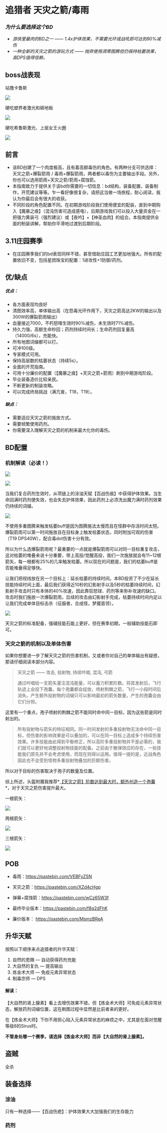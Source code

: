 # 追猎者 天灾之箭/毒雨

### *为什么要选择这个BD*

- *游侠里最肉的BD之一 —— 1.4x护体效果，不需要光环或战吼即可达到90%减伤*
- *一种全新的天灾之箭的游玩方式 —— 抛弃使用凋零图腾但仍保持枯萎效果，高DPS值得信赖。*







## boss战表现

站撸卡鲁斯

![](pic/wave-20-kosis.gif)

硬吃塑界者激光和砸地板

![](pic/Shaper.gif)

硬吃希鲁斯激光、上层女王火圈

![](pic/Sirus-Atziri.gif)



## 前言

- 该BD创建了一个肉度极高，且有着高额毒伤的角色。有两种分支可供选择：天灾之箭+爆裂箭雨 / 毒雨+爆裂箭雨，两者都以毒伤为主要输出手段。另外，你也可以选用箭雨+天灾之箭/箭雨+腐蚀箭。
- 本指南致力于提供关于该bd你需要的一切信息：bd结构，装备配置，装备制作，开荒建议等等。乍一看好像很复杂，请把这当做一场旅程，耐心阅读，我认为你最后会有很大的收获。
- 不同阶段的角色配置不同。在初期游戏阶段我们使用便宜的配装，直到中期购入【魔暴之痕】（混沌伤害可造成感电），后期游戏我们可以投入大量资金在一把强力黄装弓（强烈建议）或【夜吟】+【神圣血肉】的组合。本指南提供全面的制装讲解，帮助你平滑地过渡到后期阶段。



## 3.11庄园赛季

 - 在庄园赛季我们的bd表现同样不错，甚至借助庄园工艺更加地强大。所有的配置依旧不变，包括星团珠宝的配置：1进攻性+1防御/药剂。



## 优/缺点

##### 优点：

- 各方面表现均良好
- 清图效率高，单体输出高（在怨毒光环作用下，天灾之箭高达2KW的输出以及300W的爆裂箭雨输出）
- 血量接近7000，不朽怒嚎生效时90%减伤，未生效时71%减伤。
- 持久力强，高额生命秒回；药剂持续时间长；生命药剂回复量高（14000/6s），充能快。
- 所有地图词缀都可以打。
- 可冲100级。
- 专家模式可用。
- 保持高层数的枯萎状态（持续5s）。
- 全面的开荒指南。
- 可用十分廉价的配置（【魔暴之痕】+天灾之箭+箭雨）刷到中期游戏阶段。
- 毕业装备造价比较亲民。
- 不断更新的制装攻略。
- 可以完成终局挑战（满亢奋，T18，T19）。

##### 缺点：

- 需要适应天灾之箭的施放方式。
- 需要频繁使用药剂。
- 你需要深入理解天灾之箭的机制来最大化你的毒伤。



## BD配置

### 机制解读（必读！）

![](pic/build-mechanics-explained.png)

![](pic/Defensive-Setup.png)

当我们复合药剂生效时，从项链上的涂油天赋【百战伤痕】中获得护体效果。当生命回满时药剂便失效，也会失去护体效果，因此药剂上必须洗出魔力满时药剂效果仍持续的词缀。

![](pic/Offensive-setup-BlastRain.png)

不使用多重图腾来触发枯萎buff是因为图腾施法太慢而且在怪群中存活时间太短。爆裂箭雨可以第一时间施放且在目标身上触发枯萎状态，同时附加可观的伤害（T19 DPS40W），配合毒dot伤害十分有效。

所以为什么选爆裂箭雨呢？最重要的一点就是爆裂箭雨可以对同一目标重复攻击，这对枯萎的堆叠来说十分重要，带上高投/觉醒高投，我们一次施放就会有11~12根箭矢，每一根都有25%的几率触发枯萎。所以现在的问题是，我们的枯萎buff是否能堆叠得足够快。

让我们把视线放在另一个目标上：延长枯萎的持续时间。本BD投资了不少在延长技能持续时间上面，最后我们获得近10秒的幻影射手以及5秒的枯萎持续时间，幻影射手攻击时只有本体的40%攻速，因此靠狂怒球、药剂等来弥补攻速的缺口。攻击时我们施放一次爆裂箭雨，后续的攻击由幻影射手完成，枯萎持续时间内足以让我们完成单体目标击杀（征服者，合成怪，梦魇首领）。

![](pic/Offensive-setup-ScourgeArrow.png)

天灾之箭的标准配备，强辅技能石能上更好，但在赛季初期，一般辅助技能石即可。



### 天灾之箭的机制以及单体伤害

如果你想要进一步了解天灾之箭的伤害机制，又或者你对自己的单体输出有疑惑，那请仔细阅读本部分内容。

> 天灾之箭  ——  攻击, 投射物, 持续吟唱, 混沌, 弓箭
>
> 通过吟唱给一支箭矢灌注混沌能量，可以蓄力积累阶数。将其发射后，飞行轨迹上会投下孢囊。每个孢囊都会绽放，喷射荆棘之箭，飞行一小段时间后消失。产生额外投射物的词缀只可以影响最初的箭矢数量，产生的孢囊会由它们分担。

这里有一个重点，孢子喷射的荆棘之箭不能同时命中同一目标，因为这些箭是同时射出的。

> 所有投射物与箭矢的特征相同。同一时间发射的多重投射物无法命中同一目标，但伤害的影响效果是可以叠加的，可以在同一目标上造成多个持续伤害效果。许多技能由此得到平衡修正，所以高阶多重投射物并不是必需的，我们就可以更好地调整投射物技能的配备。之前由于散弹效应的存在，一些技能我们原先并不会考虑使用，而现在则得以运用。值得一提的是，近战角色因此也不会受到怪物多重投射物叠加的巨额伤害。

所以对于目标的伤害取决于孢子的数量及位置。

综上所述，头盔附魔我推荐*<u>【天灾之箭】阶数达到最大时，额外创造一个孢囊</u>*，对于天灾之箭伤害提升最大。

一根箭矢：

![](pic/ScourgeArrowWithOneArrow.png)

两根箭矢：

![](pic/ScourgeArrowWithTwoArrow.png)

三根箭矢：

![](pic/ScourgeArrowWithThreeArrow.png)



## POB

- 毒雨：https://pastebin.com/VEBFyZSN

- 天灾之箭：https://pastebin.com/XZd4cHgp 

- 弹幕+腐蚀箭：https://pastebin.com/wCz65W3f

- 最终毕业版本：https://pastebin.com/f8q2dFhK

- 廉价版本： https://pastebin.com/MsmzBReA

  



## 升华天赋

按照以下顺序来点追猎者的升华天赋：

1. 自然的恩赐 — 自动获得药剂充能
2. 大自然的复仇 — 提高输出
3. 炼金术大师 — 免疫元素异常状态
4. 制毒宗师 — DPS

#### 解读：

【大自然的肾上腺素】看上去增伤效果不错，但【炼金术大师】可免疫元素异常状态，解放药剂词缀位置，这在刷图过程中显然是比前者来的更好。

在【炼金术大师】下你不用担心陷入元素异常状态的麻烦之中，尤其是在面对觉醒等级8的Sirus时。

**不管身处哪一个赛季，请选择【炼金术大师】而非【大自然的肾上腺素】。**



## 盗贼

全杀



## 装备选择

### 涂油

只有一种选择——【百战伤疤】：护体效果大大加强我们的生存能力



### 药剂

